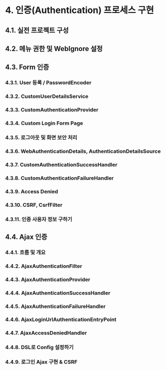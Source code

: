 # 4. 인증(Authentication) 프로세스 구현

## 4.1. 실전 프로젝트 구성

## 4.2. 메뉴 권한 및 WebIgnore 설정

## 4.3. Form 인증

### 4.3.1. User 등록 / PasswordEncoder
### 4.3.2. CustomUserDetailsService
### 4.3.3. CustomAuthenticationProvider
### 4.3.4. Custom Login Form Page
### 4.3.5. 로그아웃 및 화면 보안 처리
### 4.3.6. WebAuthenticationDetails, AuthenticationDetailsSource
### 4.3.7. CustomAuthenticationSuccessHandler
### 4.3.8. CustomAuthenticationFailureHandler
### 4.3.9. Access Denied
### 4.3.10. CSRF, CsrfFilter
### 4.3.11. 인증 사용자 정보 구하기

## 4.4. Ajax 인증

### 4.4.1. 흐름 및 개요
### 4.4.2. AjaxAuthenticationFilter
### 4.4.3. AjaxAuthenticationProvider
### 4.4.4. AjaxAuthenticationSuccessHandler
### 4.4.5. AjaxAuthenticationFailureHandler
### 4.4.6. AjaxLoginUrlAuthenticationEntryPoint
### 4.4.7. AjaxAccessDeniedHandler
### 4.4.8. DSL로 Config 설정하기
### 4.4.9. 로그인 Ajax 구현 & CSRF